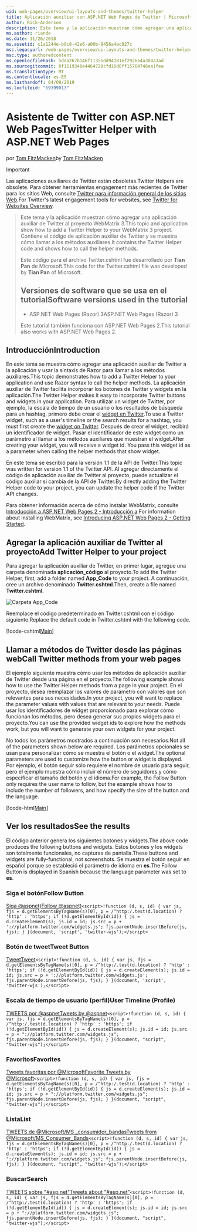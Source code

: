 ```yaml
---
uid: web-pages/overview/ui-layouts-and-themes/twitter-helper
title: Aplicación auxiliar con ASP.NET Web Pages de Twitter | Microsoft Docs
author: Rick-Anderson
description: Este tema y la aplicación muestran cómo agregar una aplicación auxiliar de Twitter al proyecto WebMatrix 3. Contiene el código de aplicación auxiliar de Twitter y se muestra cómo llamar a la aplicación auxiliar...
ms.author: riande
ms.date: 11/26/2018
ms.assetid: c1a1244e-b9c8-42e6-a00b-8456a4ec027c
msc.legacyurl: /web-pages/overview/ui-layouts-and-themes/twitter-helper
msc.type: authoredcontent
ms.openlocfilehash: 5dda267b146f11355dd94181ef2926e4a304a3ad
ms.sourcegitcommit: 0f1119340e4464720cfd16d0ff15764746ea1fea
ms.translationtype: MT
ms.contentlocale: es-ES
ms.lasthandoff: 04/09/2019
ms.locfileid: "59399013"
---
```

# <a name="twitter-helper-with-aspnet-web-pages"></a><span data-ttu-id="7d265-104">Asistente de Twitter con ASP.NET Web Pages</span><span class="sxs-lookup"><span data-stu-id="7d265-104">Twitter Helper with ASP.NET Web Pages</span></span>

<span data-ttu-id="7d265-105">por [Tom FitzMacken](https://github.com/tfitzmac)</span><span class="sxs-lookup"><span data-stu-id="7d265-105">by [Tom FitzMacken](https://github.com/tfitzmac)</span></span>

> [!IMPORTANT]
> <span data-ttu-id="7d265-106">Las aplicaciones auxiliares de Twitter están obsoletas.</span><span class="sxs-lookup"><span data-stu-id="7d265-106">Twitter Helpers are obsolete.</span></span> <span data-ttu-id="7d265-107">Para obtener herramientas engagement más recientes de Twitter para los sitios Web, consulte [Twitter para información general de los sitios Web](https://developer.twitter.com/en/docs/twitter-for-websites/overview).</span><span class="sxs-lookup"><span data-stu-id="7d265-107">For Twitter's latest engagement tools for websites, see [Twitter for Websites Overview](https://developer.twitter.com/en/docs/twitter-for-websites/overview).</span></span>

> <span data-ttu-id="7d265-108">Este tema y la aplicación muestran cómo agregar una aplicación auxiliar de Twitter al proyecto WebMatrix 3.</span><span class="sxs-lookup"><span data-stu-id="7d265-108">This topic and application show how to add a Twitter Helper to your WebMatrix 3 project.</span></span> <span data-ttu-id="7d265-109">Contiene el código de aplicación auxiliar de Twitter y se muestra cómo llamar a los métodos auxiliares.</span><span class="sxs-lookup"><span data-stu-id="7d265-109">It contains the Twitter Helper code and shows how to call the helper methods.</span></span>
> 
> <span data-ttu-id="7d265-110">Este código para el archivo Twitter.cshtml fue desarrollado por **Tian Pan** de Microsoft.</span><span class="sxs-lookup"><span data-stu-id="7d265-110">This code for the Twitter.cshtml file was developed by **Tian Pan** of Microsoft.</span></span>
> 
> ## <a name="software-versions-used-in-the-tutorial"></a><span data-ttu-id="7d265-111">Versiones de software que se usa en el tutorial</span><span class="sxs-lookup"><span data-stu-id="7d265-111">Software versions used in the tutorial</span></span>
> 
> 
> - <span data-ttu-id="7d265-112">ASP.NET Web Pages (Razor) 3</span><span class="sxs-lookup"><span data-stu-id="7d265-112">ASP.NET Web Pages (Razor) 3</span></span>
>   
> 
> <span data-ttu-id="7d265-113">Este tutorial también funciona con ASP.NET Web Pages 2.</span><span class="sxs-lookup"><span data-stu-id="7d265-113">This tutorial also works with ASP.NET Web Pages 2.</span></span>


## <a name="introduction"></a><span data-ttu-id="7d265-114">Introducción</span><span class="sxs-lookup"><span data-stu-id="7d265-114">Introduction</span></span>

<span data-ttu-id="7d265-115">En este tema se muestra cómo agregar una aplicación auxiliar de Twitter a la aplicación y usar la sintaxis de Razor para llamar a los métodos auxiliares.</span><span class="sxs-lookup"><span data-stu-id="7d265-115">This topic demonstrates how to add a Twitter Helper to your application and use Razor syntax to call the helper methods.</span></span> <span data-ttu-id="7d265-116">La aplicación auxiliar de Twitter facilita incorporar los botones de Twitter y widgets en la aplicación.</span><span class="sxs-lookup"><span data-stu-id="7d265-116">The Twitter Helper makes it easy to incorporate Twitter buttons and widgets in your application.</span></span> <span data-ttu-id="7d265-117">Para utilizar un widget de Twitter, por ejemplo, la escala de tiempo de un usuario o los resultados de búsqueda para un hashtag, primero debe crear el [widget en Twitter](https://twitter.com/settings/widgets).</span><span class="sxs-lookup"><span data-stu-id="7d265-117">To use a Twitter widget, such as a user's timeline or the search results for a hashtag, you must first create the [widget on Twitter](https://twitter.com/settings/widgets).</span></span> <span data-ttu-id="7d265-118">Después de crear el widget, recibirá un identificador de widget. Pasar el identificador de este widget como un parámetro al llamar a los métodos auxiliares que muestran el widget.</span><span class="sxs-lookup"><span data-stu-id="7d265-118">After creating your widget, you will receive a widget id. You pass this widget id as a parameter when calling the helper methods that show widget.</span></span>

<span data-ttu-id="7d265-119">En este tema se escribió para la versión 1.1 de la API de Twitter.</span><span class="sxs-lookup"><span data-stu-id="7d265-119">This topic was written for version 1.1 of the Twitter API.</span></span> <span data-ttu-id="7d265-120">Al agregar directamente el código de aplicación auxiliar de Twitter al proyecto, puede actualizar el código auxiliar si cambia de la API de Twitter.</span><span class="sxs-lookup"><span data-stu-id="7d265-120">By directly adding the Twitter Helper code to your project, you can update the helper code if the Twitter API changes.</span></span>

<span data-ttu-id="7d265-121">Para obtener información acerca de cómo instalar WebMatrix, consulte [Introducción a ASP.NET Web Pages 2 - Introducción a](../getting-started/introducing-aspnet-web-pages-2/getting-started.md).</span><span class="sxs-lookup"><span data-stu-id="7d265-121">For information about installing WebMatrix, see [Introducing ASP.NET Web Pages 2 - Getting Started](../getting-started/introducing-aspnet-web-pages-2/getting-started.md).</span></span>

## <a name="add-twitter-helper-to-your-project"></a><span data-ttu-id="7d265-122">Agregar la aplicación auxiliar de Twitter al proyecto</span><span class="sxs-lookup"><span data-stu-id="7d265-122">Add Twitter Helper to your project</span></span>

<span data-ttu-id="7d265-123">Para agregar la aplicación auxiliar de Twitter, en primer lugar, agregue una carpeta denominada **aplicación\_código** al proyecto.</span><span class="sxs-lookup"><span data-stu-id="7d265-123">To add the Twitter Helper, first, add a folder named **App\_Code** to your project.</span></span> <span data-ttu-id="7d265-124">A continuación, cree un archivo denominado **Twitter.cshtml**.</span><span class="sxs-lookup"><span data-stu-id="7d265-124">Then, create a file named **Twitter.cshtml**.</span></span>

![Carpeta App_Code](twitter-helper/_static/image1.png)

<span data-ttu-id="7d265-126">Reemplace el código predeterminado en Twitter.cshtml con el código siguiente.</span><span class="sxs-lookup"><span data-stu-id="7d265-126">Replace the default code in Twitter.cshtml with the following code.</span></span>

[!code-cshtml[Main](twitter-helper/samples/sample1.cshtml)]

## <a name="call-twitter-methods-from-your-web-pages"></a><span data-ttu-id="7d265-127">Llamar a métodos de Twitter desde las páginas web</span><span class="sxs-lookup"><span data-stu-id="7d265-127">Call Twitter methods from your web pages</span></span>

<span data-ttu-id="7d265-128">El ejemplo siguiente muestra cómo usar los métodos de aplicación auxiliar de Twitter desde una página en el proyecto.</span><span class="sxs-lookup"><span data-stu-id="7d265-128">The following example shows how to use the Twitter Helper methods from a page in your project.</span></span> <span data-ttu-id="7d265-129">En el proyecto, desea reemplazar los valores de parámetro con valores que son relevantes para sus necesidades.</span><span class="sxs-lookup"><span data-stu-id="7d265-129">In your project, you will want to replace the parameter values with values that are relevant to your needs.</span></span> <span data-ttu-id="7d265-130">Puede usar los identificadores de widget proporcionado para explorar cómo funcionan los métodos, pero desea generar sus propios widgets para el proyecto.</span><span class="sxs-lookup"><span data-stu-id="7d265-130">You can use the provided widget ids to explore how the methods work, but you will want to generate your own widgets for your project.</span></span>

<span data-ttu-id="7d265-131">No todos los parámetros mostrados a continuación son necesarios.</span><span class="sxs-lookup"><span data-stu-id="7d265-131">Not all of the parameters shown below are required.</span></span> <span data-ttu-id="7d265-132">Los parámetros opcionales se usan para personalizar cómo se muestra el botón o el widget.</span><span class="sxs-lookup"><span data-stu-id="7d265-132">The optional parameters are used to customize how the button or widget is displayed.</span></span> <span data-ttu-id="7d265-133">Por ejemplo, el botón seguir sólo requiere el nombre de usuario para seguir, pero el ejemplo muestra cómo incluir el número de seguidores y cómo especificar el tamaño del botón y el idioma.</span><span class="sxs-lookup"><span data-stu-id="7d265-133">For example, the Follow Button only requires the user name to follow, but the example shows how to include the number of followers, and how specify the size of the button and the language.</span></span>

[!code-html[Main](twitter-helper/samples/sample2.html)]

## <a name="see-the-results"></a><span data-ttu-id="7d265-134">Ver los resultados</span><span class="sxs-lookup"><span data-stu-id="7d265-134">See the results</span></span>

<span data-ttu-id="7d265-135">El código anterior genera los siguientes botones y widgets.</span><span class="sxs-lookup"><span data-stu-id="7d265-135">The above code produces the following buttons and widgets.</span></span> <span data-ttu-id="7d265-136">Estos botones y los widgets son totalmente funcionales, no capturas de pantalla.</span><span class="sxs-lookup"><span data-stu-id="7d265-136">These buttons and widgets are fully-functional, not screenshots.</span></span> <span data-ttu-id="7d265-137">Se muestra el botón seguir en español porque se estableció el parámetro de idioma en **es**.</span><span class="sxs-lookup"><span data-stu-id="7d265-137">The Follow Button is displayed in Spanish because the language parameter was set to **es**.</span></span>

### <a name="follow-button"></a><span data-ttu-id="7d265-138">Siga el botón</span><span class="sxs-lookup"><span data-stu-id="7d265-138">Follow Button</span></span>

[<span data-ttu-id="7d265-139">Siga @aspnet)</span><span class="sxs-lookup"><span data-stu-id="7d265-139">Follow @aspnet)</span></span>](https://twitter.com/aspnet)`<script>!function (d, s, id) { var js, fjs = d.getElementsByTagName(s)[0], p = /^http:/.test(d.location) ? 'http' : 'https'; if (!d.getElementById(id)) { js = d.createElement(s); js.id = id; js.src = p + '://platform.twitter.com/widgets.js'; fjs.parentNode.insertBefore(js, fjs); } }(document, 'script', 'twitter-wjs');</script>`

### <a name="tweet-button"></a><span data-ttu-id="7d265-140">Botón de tweet</span><span class="sxs-lookup"><span data-stu-id="7d265-140">Tweet Button</span></span>

[<span data-ttu-id="7d265-141">Tweet</span><span class="sxs-lookup"><span data-stu-id="7d265-141">Tweet</span></span>](https://twitter.com/share)`<script>!function (d, s, id) { var js, fjs = d.getElementsByTagName(s)[0], p = /^http:/.test(d.location) ? 'http' : 'https'; if (!d.getElementById(id)) { js = d.createElement(s); js.id = id; js.src = p + '://platform.twitter.com/widgets.js'; fjs.parentNode.insertBefore(js, fjs); } }(document, 'script', 'twitter-wjs');</script>`

### <a name="user-timeline-profile"></a><span data-ttu-id="7d265-142">Escala de tiempo de usuario (perfil)</span><span class="sxs-lookup"><span data-stu-id="7d265-142">User Timeline (Profile)</span></span>

[<span data-ttu-id="7d265-143">TWEETS por @aspnet</span><span class="sxs-lookup"><span data-stu-id="7d265-143">Tweets by @aspnet</span></span>](https://twitter.com/aspnet)`<script>!function (d, s, id) { var js, fjs = d.getElementsByTagName(s)[0], p = /^http:/.test(d.location) ? 'http' : 'https'; if (!d.getElementById(id)) { js = d.createElement(s); js.id = id; js.src = p + "://platform.twitter.com/widgets.js"; fjs.parentNode.insertBefore(js, fjs); } }(document, "script", "twitter-wjs");</script>`

### <a name="favorites"></a><span data-ttu-id="7d265-144">Favoritos</span><span class="sxs-lookup"><span data-stu-id="7d265-144">Favorites</span></span>

[<span data-ttu-id="7d265-145">Tweets favoritas por @Microsoft</span><span class="sxs-lookup"><span data-stu-id="7d265-145">Favorite Tweets by @Microsoft</span></span>](https://twitter.com/Microsoft/favorites)`<script>!function (d, s, id) { var js, fjs = d.getElementsByTagName(s)[0], p = /^http:/.test(d.location) ? 'http' : 'https'; if (!d.getElementById(id)) { js = d.createElement(s); js.id = id; js.src = p + "://platform.twitter.com/widgets.js"; fjs.parentNode.insertBefore(js, fjs); } }(document, "script", "twitter-wjs");</script>`

### <a name="list"></a><span data-ttu-id="7d265-146">Lista</span><span class="sxs-lookup"><span data-stu-id="7d265-146">List</span></span>

[<span data-ttu-id="7d265-147">TWEETS de @Microsoft/MS \_consumidor\_bandas</span><span class="sxs-lookup"><span data-stu-id="7d265-147">Tweets from @Microsoft/MS\_Consumer\_Bands</span></span>](https://twitter.com/microsoft/ms-consumer-brands/)`<script>!function (d, s, id) { var js, fjs = d.getElementsByTagName(s)[0], p = /^http:/.test(d.location) ? 'http' : 'https'; if (!d.getElementById(id)) { js = d.createElement(s); js.id = id; js.src = p + "://platform.twitter.com/widgets.js"; fjs.parentNode.insertBefore(js, fjs); } }(document, "script", "twitter-wjs");</script>`

### <a name="search"></a><span data-ttu-id="7d265-148">Buscar</span><span class="sxs-lookup"><span data-stu-id="7d265-148">Search</span></span>

[<span data-ttu-id="7d265-149">TWEETS sobre &quot;#asp.net&quot;</span><span class="sxs-lookup"><span data-stu-id="7d265-149">Tweets about &quot;#asp.net&quot;</span></span>](https://twitter.com/search?q=%23asp.net)`<script>!function (d, s, id) { var js, fjs = d.getElementsByTagName(s)[0], p = /^http:/.test(d.location) ? 'http' : 'https'; if (!d.getElementById(id)) { js = d.createElement(s); js.id = id; js.src = p + "://platform.twitter.com/widgets.js"; fjs.parentNode.insertBefore(js, fjs); } }(document, "script", "twitter-wjs");</script>`
